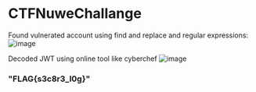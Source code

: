 # CTFNuweChallange

Found vulnerated account using find and replace and regular expressions:
![image](https://user-images.githubusercontent.com/19478700/168062933-16d1c029-a75a-48eb-ba9c-fddbdc0739c8.png)

Decoded JWT using online tool like cyberchef
![image](https://user-images.githubusercontent.com/19478700/168066781-a4e96ff6-251f-4e49-9437-69da2cdce81b.png)

### "FLAG{s3c8r3_l0g}"

